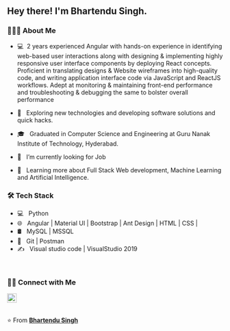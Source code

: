 <!--
- 🔭 I’m currently looking for job ...
- 🌱 I’m currently learning ...
- 👯 I’m looking to collaborate on ...
- 🤔 I’m looking for help with ...
- 💬 Ask me about tech things...
- 📫 How to reach me: just google me ...
- 😄 Pronouns: developer...
- ⚡ Fun fact: ...
-->
<h2> Hey there! I'm Bhartendu Singh.</h2>

<h3> 👨🏻‍💻 About Me </h3>

- 💻&nbsp; 2 years experienced Angular with hands-on experience in identifying web-based user interactions along with designing & implementing highly responsive user interface components by deploying React concepts. Proficient in translating designs & Website wireframes into high-quality code, and writing application interface code via JavaScript and ReactJS workflows. Adept at monitoring & maintaining front-end performance and troubleshooting & debugging the same to bolster overall performance

- 🤔 &nbsp; Exploring new technologies and developing software solutions and quick hacks.
- 🎓 &nbsp; Graduated in Computer Science and Engineering at Guru Nanak Institute of Technology, Hyderabad.
- 🔭 &nbsp; I’m currently looking for Job
- 🌱 &nbsp; Learning more about Full Stack Web development, Machine Learning and Artificial Intelligence.

<h3>🛠 Tech Stack</h3>

- 💻 &nbsp; Python
- 🌐 &nbsp;  Angular | Material UI | Bootstrap | Ant Design | HTML | CSS | 
- 🛢 &nbsp; MySQL | MSSQL 
- 🔧 &nbsp; Git  | Postman
- ✍️ &nbsp; Visual studio code | VisualStudio 2019

<br/>



<h3> 🤝🏻 Connect with Me </h3>



<a href="https://github.com/abd032"  style="margin-right: 20px; text-decoration:none;">
  <img alt="Bhartendu Singh's Github" width="22px" src="https://cdn.jsdelivr.net/npm/simple-icons@v3/icons/github.svg" />
</a>

<br />
<br />

⭐️ From **[Bhartendu Singh](https://github.com/abd032)**
